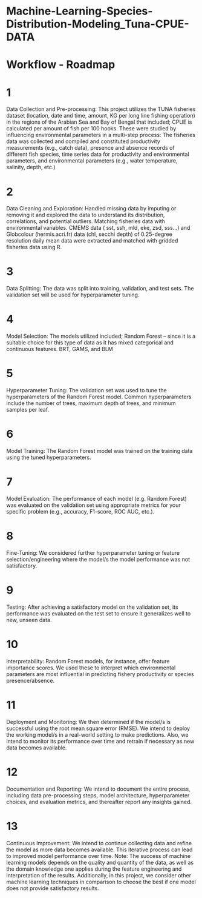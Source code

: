 # Machine-Learning-Species-Distribution-Modeling_Tuna-CPUE-DATA
# Workflow - Roadmap
# 1
Data Collection and Pre-processing: This project utilizes the TUNA fisheries dataset (location, date and time, amount, KG per long line fishing operation) in the regions of the Arabian Sea and Bay of Bengal that included; CPUE is calculated per amount of fish per 100 hooks. These were studied by influencing environmental parameters in a multi-step process: The fisheries data was collected and compiled and constituted productivity measurements (e.g., catch data), presence and absence records of different fish species, time series data for productivity and environmental parameters, and environmental parameters (e.g., water temperature, salinity, depth, etc.)
# 2
Data Cleaning and Exploration: Handled missing data by imputing or removing it and explored the data to understand its distribution, correlations, and potential outliers.
Matching fisheries data with environmental variables.
CMEMS data ( sst, ssh, mld, eke, zsd, sss…) and Globcolour (hermis.acri.fr) data (chl, secchi depth) of 0.25-degree resolution daily mean data were extracted and matched with gridded fisheries data using R.
# 3
Data Splitting: The data was split into training, validation, and test sets. The validation set will be used for hyperparameter tuning.
# 4
Model Selection: The models utilized included; Random Forest – since it is a suitable choice for this type of data as it has mixed categorical and continuous features. BRT, GAMS, and BLM
# 5
Hyperparameter Tuning: The validation set was used to tune the hyperparameters of the Random Forest model. Common hyperparameters include the number of trees, maximum depth of trees, and minimum samples per leaf.
# 6
Model Training: The Random Forest model was trained on the training data using the tuned hyperparameters.
# 7
Model Evaluation: The performance of each model (e.g. Random Forest) was evaluated on the validation set using appropriate metrics for your specific problem (e.g., accuracy, F1-score, ROC AUC, etc.).
# 8
Fine-Tuning: We considered further hyperparameter tuning or feature selection/engineering where the model/s the model performance was not satisfactory.
# 9
Testing: After achieving a satisfactory model on the validation set, its performance was evaluated on the test set to ensure it generalizes well to new, unseen data.
# 10
Interpretability: Random Forest models, for instance, offer feature importance scores. We used these to interpret which environmental parameters are most influential in predicting fishery productivity or species presence/absence.
# 11
Deployment and Monitoring: We then determined if the model/s is successful using the root mean square error (RMSE). We intend to deploy the working model/s in a real-world setting to make predictions. Also, we intend to monitor its performance over time and retrain if necessary as new data becomes available.
# 12
Documentation and Reporting: We intend to document the entire process, including data pre-processing steps, model architecture, hyperparameter choices, and evaluation metrics, and thereafter report any insights gained.
# 13
Continuous Improvement: We intend to continue collecting data and refine the model as more data becomes available. This iterative process can lead to improved model performance over time. Note: The success of machine learning models depends on the quality and quantity of the data, as well as the domain knowledge one applies during the feature engineering and interpretation of the results. Additionally, in this project, we consider other machine learning techniques in comparison to choose the best if one model does not provide satisfactory results.
